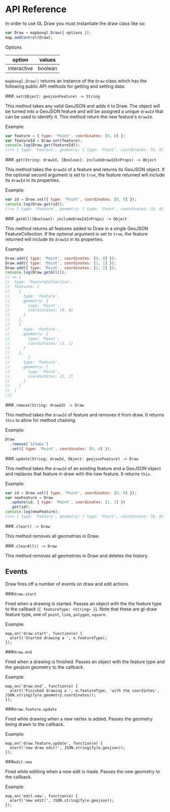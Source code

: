# API Reference

In order to use GL Draw you must instantiate the draw class like so:

```js
var Draw = mapboxgl.Draw({ options });
map.addControl(Draw);
```

Options

option | values
---|---
interactive | boolean

`mapboxgl.Draw()` returns an instance of the `Draw` class which has the following public API methods for getting and setting data:

###`.set(Object: geojsonFeature) -> String`

This method takes any valid GeoJSON and adds it to Draw. The object will be turned into a GeoJSON feature and will be assigned a unique `drawId` that can be used to identify it. This method return the new feature's `drawId`.

Example:

```js
var feature = { type: 'Point', coordinates: [0, 0] };
var featureId = Draw.set(feature);
console.log(Draw.get(featureId));
//=> { type: 'Feature', geometry: { type: 'Point', coordinates: [0, 0] }
```

###`.get(String: drawId, [Boolean]: includeDrawIdInProps) -> Object`

This method takes the `drawId` of a feature and returns its GeoJSON object. If the optional second argument is set to `true`, the feature returned will include its `drawId` in its properties.

Example:

```js
var id = Draw.set({ type: 'Point', coordinates: [0, 0] });
console.log(Draw.get(id));
//=> { type: 'Feature', geometry: { type: 'Point', coordinates: [0, 0] } }
```


###`.getAll([Boolean]: includeDrawIdInProps) -> Object`

This method returns all features added to Draw in a single GeoJSON FeatureCollection. If the optional argument is set to `true`, the feature returned will include its `drawId` in its properties.


Example:

```js
Draw.add({ type: 'Point', coordinates: [0, 0] });
Draw.add({ type: 'Point', coordinates: [1, 1] });
Draw.add({ type: 'Point', coordinates: [2, 2] });
console.log(Draw.getAll());
// => {
//  type: 'FeatureCollection',
//  features: [
//    {
//      type: 'Feature',
//      geometry: {
//        type: 'Point',
//        coordintates: [0, 0]
//      }
//    },
//    {
//      type: 'Feature',
//      geometry: {
//        type: 'Point',
//        coordintates: [1, 1]
//      }
//    },
//        {
//      type: 'Feature',
//      geometry: {
//        type: 'Point',
//        coordintates: [2, 2]
//      }
//    }
//  ]
//}
```

###`.remove(String: drawId) -> Draw`

This method takes the `drawId` of feature and removes it from draw. It returns `this` to allow for method chaining.

Example:

```js
Draw
  .remove('123abc')
  .set({ type: 'Point', coordinates: [0, 0] });
```

###`.update(String: drawId, Object: geojsonFeature) -> Draw`

This method takes the `drawId` of an existing feature and a GeoJSON object and replaces that feature in draw with the new feature. It returns `this`.

Example:

```js
var id = Draw.set({ type: 'Point', coordinates: [0, 0] });
var newFeature = Draw
  .update(id, { type: 'Point', coordinates: [1, 1] })
  .get(id);
console.log(newFeature);
//=> { type: 'Feature', geometry: { type: 'Point', coordinates: [0, 0] } }
```


###`.clear() -> Draw`

This method removes all geometries in Draw.

###`.clearAll() -> Draw`

This method removes all geometries in Draw and deletes the history.

## Events

Draw fires off a number of events on draw and edit actions.

###`draw.start`

Fired when a drawing is started. Passes an object with the the feature type to the callback (`{ featureType: <String> }`). Note that these are gl-draw feature type, one of `point`, `line`, `polygon`, `square`.

Example:

```
map.on('draw.start', function(e) {
  alert('Started drawing a ', e.featureType);
});
```

###`draw.end`

Fired when a drawing is finished. Passes an object with the feature type and the geojson geometry to the callback.

Example:

```
map.on('draw.end', function(e) {
  alert('Finished drawing a ', e.featureType, 'with the coordintes', JSON.stringify(e.geometry.coordinates));
});
```

###`draw.feature.update`

Fired while drawing when a new vertex is added. Passes the geometry being drawn to the callback.

Example:

```
map.on('draw.feature.update', function(e) {
  alert('new draw edit!', JSON.stringify(e.geojson));
});
```

###`edit.new`

Fired while editting when a new edit is made. Passes the new geometry to the callback.

Example:

```
map.on('edit.new', function(e) {
  alert('new edit!', JSON.stringify(e.geojson));
});
```
